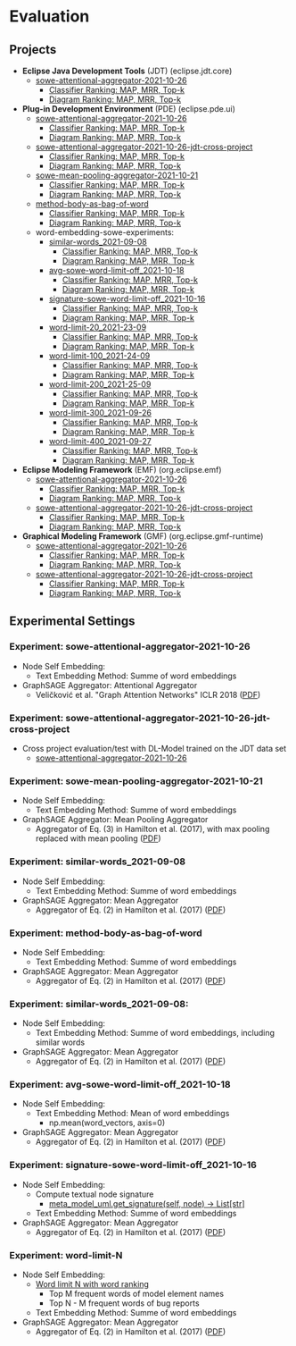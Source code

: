 # Evaluation

## Projects

* __Eclipse Java Development Tools__  (JDT) (eclipse.jdt.core)
    * [sowe-attentional-aggregator-2021-10-26](#experiment-sowe-attentional-aggregator-2021-10-26)
        * [Classifier Ranking: MAP, MRR, Top-k](/evaluation/2021-10/eclipse.jdt.core/sowe-attentional-aggregator-2021-10-26/eclipse.jdt.core_evaluation_classifiers.csv)
        * [Diagram Ranking: MAP, MRR, Top-k](/evaluation/2021-10/eclipse.jdt.core/sowe-attentional-aggregator-2021-10-26/eclipse.jdt.core_evaluation_diagrams.csv)
* __Plug-in Development Environment__  (PDE) (eclipse.pde.ui)
    * [sowe-attentional-aggregator-2021-10-26](#experiment-sowe-attentional-aggregator-2021-10-26)
        * [Classifier Ranking: MAP, MRR, Top-k](/evaluation/2021-10/eclipse.pde.ui/sowe-attentional-aggregator-2021-10-26/eclipse.pde.ui_evaluation_classifiers.csv)
        * [Diagram Ranking: MAP, MRR, Top-k](/evaluation/2021-10/eclipse.pde.ui/sowe-attentional-aggregator-2021-10-26/eclipse.pde.ui_evaluation_diagrams.csv)
    * [sowe-attentional-aggregator-2021-10-26-jdt-cross-project](#experiment-sowe-attentional-aggregator-2021-10-26-jdt-cross-project)
        * [Classifier Ranking: MAP, MRR, Top-k](/evaluation/2021-10/eclipse.pde.ui/sowe-attentional-aggregator-2021-10-26-jdt-cross-project/eclipse.pde.ui_evaluation_classifiers.csv)
        * [Diagram Ranking: MAP, MRR, Top-k](/evaluation/2021-10/eclipse.pde.ui/sowe-attentional-aggregator-2021-10-26-jdt-cross-project/eclipse.pde.ui_evaluation_diagrams.csv)
    * [sowe-mean-pooling-aggregator-2021-10-21](#experiment-sowe-mean-pooling-aggregator-2021-10-21)
        * [Classifier Ranking: MAP, MRR, Top-k](/evaluation/2021-10/eclipse.pde.ui/sowe-mean-pooling-aggregator-2021-10-21/eclipse.pde.ui_evaluation_classifiers.csv)
        * [Diagram Ranking: MAP, MRR, Top-k](/evaluation/2021-10/eclipse.pde.ui/sowe-mean-pooling-aggregator-2021-10-21/eclipse.pde.ui_evaluation_diagrams.csv)
    * [method-body-as-bag-of-word](#experiment-method-body-as-bag-of-word)
        * [Classifier Ranking: MAP, MRR, Top-k](/evaluation/2021-10/eclipse.pde.ui/method-body-as-bag-of-word/eclipse.pde.ui_evaluation_classifiers.csv)
        * [Diagram Ranking: MAP, MRR, Top-k](/evaluation/2021-10/eclipse.pde.ui/method-body-as-bag-of-word/eclipse.pde.ui_evaluation_diagrams.csv)
    * word-embedding-sowe-experiments:
        * [similar-words_2021-09-08](#experiment-similar-words_2021-09-08)
            * [Classifier Ranking: MAP, MRR, Top-k](/evaluation/2021-10/eclipse.pde.ui/word-embedding-sowe-experiments/similar-words_2021-09-08/eclipse.pde.ui_evaluation_classifiers.csv)
            * [Diagram Ranking: MAP, MRR, Top-k](/evaluation/2021-10/eclipse.pde.ui/word-embedding-sowe-experiments/similar-words_2021-09-08/eclipse.pde.ui_evaluation_diagrams.csv)
        * [avg-sowe-word-limit-off_2021-10-18](#experiment-vg-sowe-word-limit-off_2021-10-18)
            * [Classifier Ranking: MAP, MRR, Top-k](/evaluation/2021-10/eclipse.pde.ui/word-embedding-sowe-experiments/avg-sowe-word-limit-off_2021-10-18/eclipse.pde.ui_evaluation_classifiers.csv)
            * [Diagram Ranking: MAP, MRR, Top-k](/evaluation/2021-10/eclipse.pde.ui/word-embedding-sowe-experiments/avg-sowe-word-limit-off_2021-10-18/eclipse.pde.ui_evaluation_diagrams.csv)
        * [signature-sowe-word-limit-off_2021-10-16](#experiment-signature-sowe-word-limit-off_2021-10-16)
            * [Classifier Ranking: MAP, MRR, Top-k](/evaluation/2021-10/eclipse.pde.ui/word-embedding-sowe-experiments/signature-sowe-word-limit-off_2021-10-16/eclipse.pde.ui_evaluation_classifiers.csv)
            * [Diagram Ranking: MAP, MRR, Top-k](/evaluation/2021-10/eclipse.pde.ui/word-embedding-sowe-experiments/signature-sowe-word-limit-off_2021-10-16/eclipse.pde.ui_evaluation_diagrams.csv)
        * [word-limit-20_2021-23-09](#experiment-word-limit-N)
            * [Classifier Ranking: MAP, MRR, Top-k](/evaluation/2021-10/eclipse.pde.ui/word-embedding-sowe-experiments/word-limit-20_2021-23-09/eclipse.pde.ui_evaluation_classifiers.csv)
            * [Diagram Ranking: MAP, MRR, Top-k](/evaluation/2021-10/eclipse.pde.ui/word-embedding-sowe-experiments/word-limit-20_2021-23-09/eclipse.pde.ui_evaluation_diagrams.csv)
        * [word-limit-100_2021-24-09](#experiment-word-limit-N)
            * [Classifier Ranking: MAP, MRR, Top-k](/evaluation/2021-10/eclipse.pde.ui/word-embedding-sowe-experiments/word-limit-100_2021-24-09/eclipse.pde.ui_evaluation_classifiers.csv)
            * [Diagram Ranking: MAP, MRR, Top-k](/evaluation/2021-10/eclipse.pde.ui/word-embedding-sowe-experiments/word-limit-100_2021-24-09/eclipse.pde.ui_evaluation_diagrams.csv)
        * [word-limit-200_2021-25-09](#experiment-word-limit-N)
            * [Classifier Ranking: MAP, MRR, Top-k](/evaluation/2021-10/eclipse.pde.ui/word-limit-word-embedding-sowe-experiments/200_2021-25-09/eclipse.pde.ui_evaluation_classifiers.csv)
            * [Diagram Ranking: MAP, MRR, Top-k](/evaluation/2021-10/eclipse.pde.ui/word-embedding-sowe-experiments/word-limit-200_2021-25-09/eclipse.pde.ui_evaluation_diagrams.csv)
        * [word-limit-300_2021-09-26](#experiment-word-limit-N)
            * [Classifier Ranking: MAP, MRR, Top-k](/evaluation/2021-10/eclipse.pde.ui/word-embedding-sowe-experiments/word-limit-300_2021-09-26/eclipse.pde.ui_evaluation_classifiers.csv)
            * [Diagram Ranking: MAP, MRR, Top-k](/evaluation/2021-10/eclipse.pde.ui/word-embedding-sowe-experiments/word-limit-300_2021-09-26/eclipse.pde.ui_evaluation_diagrams.csv)
        * [word-limit-400_2021-09-27](#experiment-word-limit-N)
            * [Classifier Ranking: MAP, MRR, Top-k](/evaluation/2021-10/eclipse.pde.ui/word-embedding-sowe-experiments/word-limit-400_2021-09-27/eclipse.pde.ui_evaluation_classifiers.csv)
            * [Diagram Ranking: MAP, MRR, Top-k](/evaluation/2021-10/eclipse.pde.ui/word-embedding-sowe-experiments/word-limit-400_2021-09-27/eclipse.pde.ui_evaluation_diagrams.csv)
* __Eclipse Modeling Framework__  (EMF) (org.eclipse.emf)
    * [sowe-attentional-aggregator-2021-10-26](#experiment-sowe-attentional-aggregator-2021-10-26)
        * [Classifier Ranking: MAP, MRR, Top-k](/evaluation/2021-10/org.eclipse.emf/sowe-attentional-aggregator-2021-10-26/org.eclipse.emf_evaluation_classifiers.csv)
        * [Diagram Ranking: MAP, MRR, Top-k](/evaluation/2021-10/org.eclipse.emf/sowe-attentional-aggregator-2021-10-26/org.eclipse.emf_evaluation_diagrams.csv)
    * [sowe-attentional-aggregator-2021-10-26-jdt-cross-project](#experiment-sowe-attentional-aggregator-2021-10-26-jdt-cross-project)
        * [Classifier Ranking: MAP, MRR, Top-k](/evaluation/2021-10/org.eclipse.emf/sowe-attentional-aggregator-2021-10-26-jdt-cross-project/org.eclipse.emf_evaluation_classifiers.csv)
        * [Diagram Ranking: MAP, MRR, Top-k](/evaluation/2021-10/org.eclipse.emf/sowe-attentional-aggregator-2021-10-26-jdt-cross-project/org.eclipse.emf_evaluation_diagrams.csv)
* __Graphical Modeling Framework__  (GMF) (org.eclipse.gmf-runtime)
    * [sowe-attentional-aggregator-2021-10-26](#experiment-sowe-attentional-aggregator-2021-10-26)
        * [Classifier Ranking: MAP, MRR, Top-k](/evaluation/2021-10/org.eclipse.gmf-runtime/sowe-attentional-aggregator-2021-10-26/org.eclipse.gmf-runtime_evaluation_classifiers.csv)
        * [Diagram Ranking: MAP, MRR, Top-k](/evaluation/2021-10/org.eclipse.gmf-runtime/sowe-attentional-aggregator-2021-10-26/org.eclipse.gmf-runtime_evaluation_diagrams.csv)
    * [sowe-attentional-aggregator-2021-10-26-jdt-cross-project](#experiment-sowe-attentional-aggregator-2021-10-26-jdt-cross-project)
        * [Classifier Ranking: MAP, MRR, Top-k](/evaluation/2021-10/org.eclipse.gmf-runtime/sowe-attentional-aggregator-2021-10-26-jdt-cross-project/org.eclipse.gmf-runtime_evaluation_classifiers.csv)
        * [Diagram Ranking: MAP, MRR, Top-k](/evaluation/2021-10/org.eclipse.gmf-runtime/sowe-attentional-aggregator-2021-10-26-jdt-cross-project/org.eclipse.gmf-runtime_evaluation_diagrams.csv)

## Experimental Settings

### Experiment: sowe-attentional-aggregator-2021-10-26
* Node Self Embedding:
    * Text Embedding Method: Summe of word embeddings
* GraphSAGE Aggregator: Attentional Aggregator
    * Veličković et al. "Graph Attention Networks" ICLR 2018 ([PDF](https://arxiv.org/abs/1710.10903))
    
### Experiment: sowe-attentional-aggregator-2021-10-26-jdt-cross-project
* Cross project evaluation/test with DL-Model trained on the JDT data set
    * [sowe-attentional-aggregator-2021-10-26](#experiment-sowe-attentional-aggregator-2021-10-26)

### Experiment: sowe-mean-pooling-aggregator-2021-10-21
* Node Self Embedding:
    * Text Embedding Method: Summe of word embeddings
* GraphSAGE Aggregator: Mean Pooling Aggregator
    * Aggregator of Eq. (3) in Hamilton et al. (2017), with max pooling replaced with mean pooling ([PDF](https://proceedings.neurips.cc/paper/2017/file/5dd9db5e033da9c6fb5ba83c7a7ebea9-Paper.pdf))

### Experiment: similar-words_2021-09-08
* Node Self Embedding:
    * Text Embedding Method: Summe of word embeddings
* GraphSAGE Aggregator: Mean Aggregator
    * Aggregator of Eq. (2) in Hamilton et al. (2017) ([PDF](https://proceedings.neurips.cc/paper/2017/file/5dd9db5e033da9c6fb5ba83c7a7ebea9-Paper.pdf))

### Experiment: method-body-as-bag-of-word
* Node Self Embedding:
    * Text Embedding Method: Summe of word embeddings
* GraphSAGE Aggregator: Mean Aggregator
    * Aggregator of Eq. (2) in Hamilton et al. (2017) ([PDF](https://proceedings.neurips.cc/paper/2017/file/5dd9db5e033da9c6fb5ba83c7a7ebea9-Paper.pdf))

### Experiment: similar-words_2021-09-08:
* Node Self Embedding:
    * Text Embedding Method: Summe of word embeddings, including similar words
* GraphSAGE Aggregator: Mean Aggregator
    * Aggregator of Eq. (2) in Hamilton et al. (2017) ([PDF](https://proceedings.neurips.cc/paper/2017/file/5dd9db5e033da9c6fb5ba83c7a7ebea9-Paper.pdf))

### Experiment: avg-sowe-word-limit-off_2021-10-18
* Node Self Embedding:
    * Text Embedding Method: Mean of word embeddings
        * np.mean(word_vectors, axis=0)
* GraphSAGE Aggregator: Mean Aggregator
    * Aggregator of Eq. (2) in Hamilton et al. (2017) ([PDF](https://proceedings.neurips.cc/paper/2017/file/5dd9db5e033da9c6fb5ba83c7a7ebea9-Paper.pdf))

### Experiment: signature-sowe-word-limit-off_2021-10-16
* Node Self Embedding:
    * Compute textual node signature
        * [meta_model_uml.get_signature(self, node) -> List[str]](/plugins/org.sidiff.bug.localization.prediction/src/buglocalization/metamodel/meta_model_uml.py)
    * Text Embedding Method: Summe of word embeddings
* GraphSAGE Aggregator: Mean Aggregator
    * Aggregator of Eq. (2) in Hamilton et al. (2017) ([PDF](https://proceedings.neurips.cc/paper/2017/file/5dd9db5e033da9c6fb5ba83c7a7ebea9-Paper.pdf))

### Experiment: word-limit-N
* Node Self Embedding:
    * [Word limit N with word ranking](/plugins/org.sidiff.bug.localization.prediction/src/buglocalization/selfembedding/dictionary/node_self_embedding_word_ranking.py)
        * Top M frequent words of model element names
        * Top N - M frequent words of bug reports
    * Text Embedding Method: Summe of word embeddings
* GraphSAGE Aggregator: Mean Aggregator
    * Aggregator of Eq. (2) in Hamilton et al. (2017) ([PDF](https://proceedings.neurips.cc/paper/2017/file/5dd9db5e033da9c6fb5ba83c7a7ebea9-Paper.pdf))